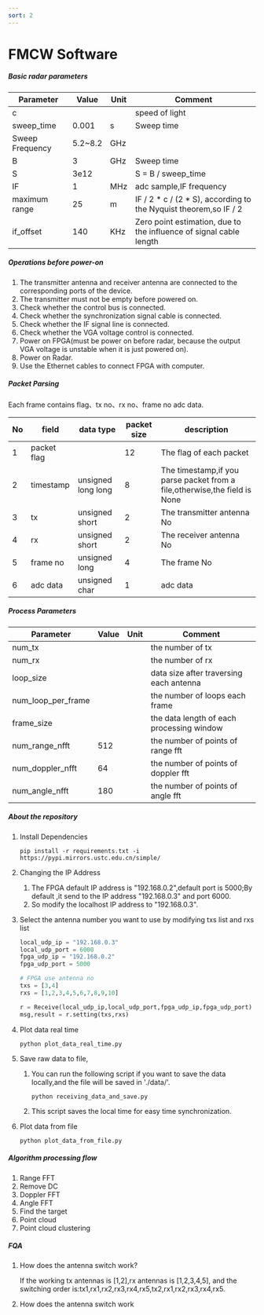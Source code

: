 ```yaml
---
sort: 2
---
```

# FMCW Software

##### Basic radar parameters

| Parameter       | Value   | Unit | Comment                                                      |
| --------------- | ------- | ---- | ------------------------------------------------------------ |
| c               |         |      | speed of light                                               |
| sweep_time      | 0.001   | s    | Sweep time                                                   |
| Sweep Frequency | 5.2~8.2 | GHz  |                                                              |
| B               | 3       | GHz  | Sweep time                                                   |
| S               | 3e12    |      | S = B / sweep_time                                           |
| IF              | 1       | MHz  | adc sample,IF frequency                                      |
| maximum range   | 25      | m    | IF / 2 * c / (2 * S), according to the Nyquist theorem,so IF / 2 |
| if_offset       | 140     | KHz  | Zero point estimation, due to the influence of signal cable length |

##### Operations before power-on

1. The transmitter antenna and receiver antenna are connected to the corresponding ports of the device.
2. The transmitter must not be empty before powered on.
3. Check whether the control bus is connected.
4. Check whether the synchronization signal cable is connected.
5. Check whether  the IF signal line is connected.
6. Check whether the VGA voltage control is connected.
7. Power on FPGA(must be power on before radar, because the output VGA voltage is unstable when it is just powered on).  
8. Power on Radar.
9. Use the Ethernet cables to connect FPGA with computer.

##### Packet Parsing

Each frame contains flag、tx no、rx no、frame no adc data.

| No   | field       | data type          | packet size | description                                                  |
| ---- | ----------- | ------------------ | ----------- | ------------------------------------------------------------ |
| 1    | packet flag |                    | 12          | The flag of each packet                                      |
| 2    | timestamp   | unsigned long long | 8           | The timestamp,if you parse packet from a file,otherwise,the field is None |
| 3    | tx          | unsigned short     | 2           | The transmitter antenna No                                   |
| 4    | rx          | unsigned short     | 2           | The receiver antenna No                                      |
| 5    | frame no    | unsigned long      | 4           | The frame No                                                 |
| 6    | adc data    | unsigned char      | 1           | adc data                                                     |

##### Process Parameters

| Parameter          | Value | Unit | Comment                                   |
| ------------------ | ----- | ---- | ----------------------------------------- |
| num_tx             |       |      | the number of tx                          |
| num_rx             |       |      | the number of rx                          |
| loop_size          |       |      | data size after traversing each antenna   |
| num_loop_per_frame |       |      | the number of loops each  frame           |
| frame_size         |       |      | the data length of each processing window |
| num_range_nfft     | 512   |      | the number of points of range fft         |
| num_doppler_nfft   | 64    |      | the number of points of doppler fft       |
| num_angle_nfft     | 180   |      | the number of points of angle fft         |



##### About the repository

1. Install Dependencies

   ```shell
   pip install -r requirements.txt -i https://pypi.mirrors.ustc.edu.cn/simple/
   ```

2. Changing the  IP Address

   1. The FPGA default IP address is  "192.168.0.2",default port is 5000;By default ,it send to the IP address "192.168.0.3" and port 6000.
   2. So modify the localhost IP address to "192.168.0.3".

3. Select the antenna number you want to use by modifying txs list and rxs list

   ```python
   local_udp_ip = "192.168.0.3"
   local_udp_port = 6000
   fpga_udp_ip = "192.168.0.2"
   fpga_udp_port = 5000
   
   # FPGA use antenna no
   txs = [3,4]
   rxs = [1,2,3,4,5,6,7,8,9,10]
   
   r = Receive(local_udp_ip,local_udp_port,fpga_udp_ip,fpga_udp_port)
   msg,result = r.setting(txs,rxs)
   ```

4. Plot data real time

   ```shell
   python plot_data_real_time.py
   ```

5. Save raw data to file,

   1. You can run the following script if you want to save the data locally,and the file will be saved in './data/'.

      ```shell
      python receiving_data_and_save.py
      ```

   2. This script saves the local time for easy time synchronization.

6. Plot data from file

   ```shell
   python plot_data_from_file.py
   ```

##### Algorithm processing flow

1. Range FFT
2. Remove DC
3. Doppler FFT
4. Angle FFT
5. Find the target
6. Point cloud
7. Point cloud clustering

##### FQA

1. How does the antenna switch work?

   If the working tx antennas is [1,2],rx antennas is [1,2,3,4,5], and the switching order is:tx1,rx1,rx2,rx3,rx4,rx5,tx2,rx1,rx2,rx3,rx4,rx5.

2. How does the antenna switch work